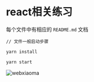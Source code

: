 # react相关练习

每个文件中有相应的 `README.md` 文档


```
// 文件一般启动步骤

yarn install

yarn start
```

![webxiaoma](https://webxiaoma.github.io/other/manong.jpg)